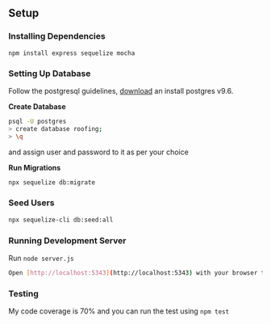 ## Setup

### Installing Dependencies

```npm install express sequelize mocha```

### Setting Up Database

Follow the postgresql guidelines, [download](https://www.postgresql.org/download/) an install postgres v9.6.

**Create Database**

```bash
psql -U postgres
> create database roofing;
> \q
```
and assign user and password to it as per your choice

**Run Migrations**

```bash
npx sequelize db:migrate
```

### Seed Users

```bash
npx sequelize-cli db:seed:all
```

### Running Development Server

Run ```node server.js```
```bash
Open [http://localhost:5343](http://localhost:5343) with your browser to see the result and start posting query through `Postman` or through your browser.
```
### Testing

My code coverage is 70% and you can run the test using `npm test`
